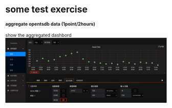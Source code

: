 # some test exercise
#### aggregate opentsdb data (1point/2hours)
show the aggregated dashbord
![](./img/dashboard.png)